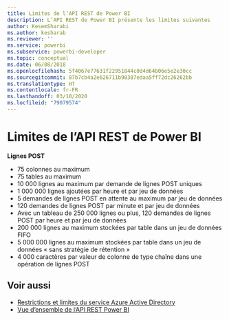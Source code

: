 ```yaml
---
title: Limites de l’API REST de Power BI
description: L’API REST de Power BI présente les limites suivantes
author: KesemSharabi
ms.author: kesharab
ms.reviewer: ''
ms.service: powerbi
ms.subservice: powerbi-developer
ms.topic: conceptual
ms.date: 06/08/2018
ms.openlocfilehash: 5f4067e77631f22951844c0d4d64b06e5e2e30cc
ms.sourcegitcommit: 87b7cb4a2e626711b98387edaa5ff72dc26262bb
ms.translationtype: HT
ms.contentlocale: fr-FR
ms.lasthandoff: 03/10/2020
ms.locfileid: "79079574"
---
```

# <a name="power-bi-rest-api-limitations"></a>Limites de l’API REST de Power BI  
  
**Lignes POST**
  
* 75 colonnes au maximum
* 75 tables au maximum
* 10 000 lignes au maximum par demande de lignes POST uniques  
* 1 000 000 lignes ajoutées par heure et par jeu de données  
* 5 demandes de lignes POST en attente au maximum par jeu de données  
* 120 demandes de lignes POST par minute et par jeu de données
* Avec un tableau de 250 000 lignes ou plus, 120 demandes de lignes POST par heure et par jeu de données
* 200 000 lignes au maximum stockées par table dans un jeu de données FIFO
* 5 000 000 lignes au maximum stockées par table dans un jeu de données « sans stratégie de rétention »  
* 4 000 caractères par valeur de colonne de type chaîne dans une opération de lignes POST
  
## <a name="see-also"></a>Voir aussi

* [Restrictions et limites du service Azure Active Directory](https://docs.microsoft.com/azure/active-directory/active-directory-service-limits-restrictions)   
* [Vue d’ensemble de l’API REST Power BI](https://docs.microsoft.com/rest/api/power-bi/)